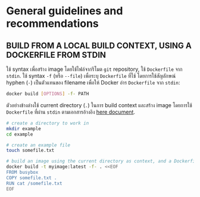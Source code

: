 # General guidelines and recommendations

## BUILD FROM A LOCAL BUILD CONTEXT, USING A DOCKERFILE FROM STDIN

ใช้ syntax เพื่อสร้าง image โดยใช้ไฟล์จากรีโมต `git` repository,
ใช้ `Dockerfile` จาก `stdin`. ใช้ syntax `-f` (หรือ `--file`) เพื่อระบุ `Dockerfile` ที่ใช้ โดยการใช้สัญลักษณ์ hyphen (`-`) เป็นตัวแทนของ filename เพื่อให้ Docker อ่าร `Dockerfile` จาก `stdin`:

```bash
docker build [OPTIONS] -f- PATH
```

ตัวอย่างข้างล่างใช้ current directory (`.`) ในการ build context และสร้าง image โดยการใช้ `Dockerfile` ที่ผ่าน `stdin` ตามเอกสารอ้างอิง [here
document](http://tldp.org/LDP/abs/html/here-docs.html).

```bash
# create a directory to work in
mkdir example
cd example

# create an example file
touch somefile.txt

# build an image using the current directory as context, and a Dockerfile passed through stdin
docker build -t myimage:latest -f- . <<EOF
FROM busybox
COPY somefile.txt .
RUN cat /somefile.txt
EOF
```
